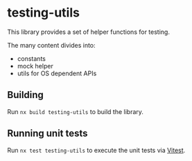 # testing-utils

This library provides a set of helper functions for testing.

The many content divides into:

- constants
- mock helper
- utils for OS dependent APIs

## Building

Run `nx build testing-utils` to build the library.

## Running unit tests

Run `nx test testing-utils` to execute the unit tests via [Vitest](https://vitest.dev/).
